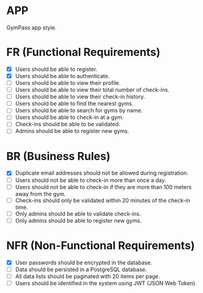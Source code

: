 # APP

GymPass app style.

# FR (Functional Requirements)

- [x] Users should be able to register.
- [x] Users should be able to authenticate.
- [ ] Users should be able to view their profile.
- [ ] Users should be able to view their total number of check-ins.
- [ ] Users should be able to view their check-in history.
- [ ] Users should be able to find the nearest gyms.
- [ ] Users should be able to search for gyms by name.
- [ ] Users should be able to check-in at a gym.
- [ ] Check-ins should be able to be validated.
- [ ] Admins should be able to register new gyms.

# BR (Business Rules)

- [x] Duplicate email addresses should not be allowed during registration.
- [ ] Users should not be able to check-in more than once a day.
- [ ] Users should not be able to check-in if they are more than 100 meters away from the gym.
- [ ] Check-ins should only be validated within 20 minutes of the check-in time.
- [ ] Only admins should be able to validate check-ins.
- [ ] Only admins should be able to register new gyms.

# NFR (Non-Functional Requirements)

- [x] User passwords should be encrypted in the database.
- [ ] Data should be persisted in a PostgreSQL database.
- [ ] All data lists should be paginated with 20 items per page.
- [ ] Users should be identified in the system using JWT (JSON Web Token).
